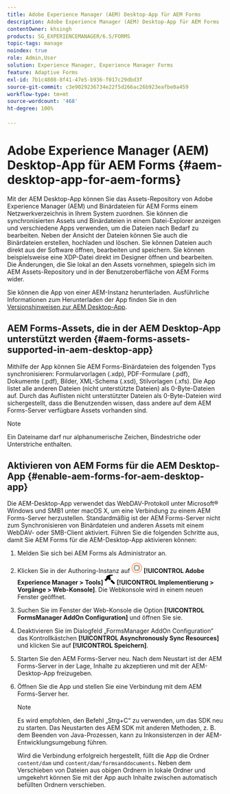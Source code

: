 ```yaml
---
title: Adobe Experience Manager (AEM) Desktop-App für AEM Forms
description: Adobe Experience Manager (AEM) Desktop-App für AEM Forms
contentOwner: khsingh
products: SG_EXPERIENCEMANAGER/6.5/FORMS
topic-tags: manage
noindex: true
role: Admin,User
solution: Experience Manager, Experience Manager Forms
feature: Adaptive Forms
exl-id: 7b1c4808-8f41-47e5-b936-f017c29dbd3f
source-git-commit: c3e9029236734e22f5d266ac26b923eafbe0a459
workflow-type: tm+mt
source-wordcount: '468'
ht-degree: 100%

---
```


# Adobe Experience Manager (AEM) Desktop-App für AEM Forms {#aem-desktop-app-for-aem-forms}

Mit der AEM Desktop-App können Sie das Assets-Repository von Adobe Experience Manager (AEM) und Binärdateien für AEM Forms einem Netzwerkverzeichnis in Ihrem System zuordnen. Sie können die synchronisierten Assets und Binärdateien in einem Datei-Explorer anzeigen und verschiedene Apps verwenden, um die Dateien nach Bedarf zu bearbeiten. Neben der Ansicht der Dateien können Sie auch die Binärdateien erstellen, hochladen und löschen. Sie können Dateien auch direkt aus der Software öffnen, bearbeiten und speichern. Sie können beispielsweise eine XDP-Datei direkt im Designer öffnen und bearbeiten. Die Änderungen, die Sie lokal an den Assets vornehmen, spiegeln sich im AEM Assets-Repository und in der Benutzeroberfläche von AEM Forms wider.

Sie können die App von einer AEM-Instanz herunterladen. Ausführliche Informationen zum Herunterladen der App finden Sie in den [Versionshinweisen zur AEM Desktop-App](https://experienceleague.adobe.com/docs/experience-manager-desktop-app/using/release-notes.html?lang=de).

## AEM Forms-Assets, die in der AEM Desktop-App unterstützt werden {#aem-forms-assets-supported-in-aem-desktop-app}

Mithilfe der App können Sie AEM Forms-Binärdateien des folgenden Typs synchronisieren: Formularvorlagen (.xdp), PDF-Formulare (.pdf), Dokumente (.pdf), Bilder, XML-Schema (.xsd), Stilvorlagen (.xfs). Die App listet alle anderen Dateien (nicht unterstützte Dateien) als 0-Byte-Dateien auf. Durch das Auflisten nicht unterstützter Dateien als 0-Byte-Dateien wird sichergestellt, dass die Benutzenden wissen, dass andere auf dem AEM Forms-Server verfügbare Assets vorhanden sind.

>[!NOTE]
>
>Ein Dateiname darf nur alphanumerische Zeichen, Bindestriche oder Unterstriche enthalten.

## Aktivieren von AEM Forms für die AEM Desktop-App {#enable-aem-forms-for-aem-desktop-app}

Die AEM-Desktop-App verwendet das WebDAV-Protokoll unter Microsoft® Windows und SMB1 unter macOS X, um eine Verbindung zu einem AEM Forms-Server herzustellen. Standardmäßig ist der AEM Forms-Server nicht zum Synchronisieren von Binärdateien und anderen Assets mit einem WebDAV- oder SMB-Client aktiviert. Führen Sie die folgenden Schritte aus, damit Sie AEM Forms für die AEM-Desktop-App aktivieren können:

1. Melden Sie sich bei AEM Forms als Administrator an.
1. Klicken Sie in der Authoring-Instanz auf ![adobeexperiencemanager](assets/adobeexperiencemanager.png) **[!UICONTROL Adobe Experience Manager > Tools]** ![Hammer](assets/hammer.png) **[!UICONTROL Implementierung > Vorgänge > Web-Konsole]**. Die Webkonsole wird in einem neuen Fenster geöffnet.
1. Suchen Sie im Fenster der Web-Konsole die Option **[!UICONTROL FormsManager AddOn Configuration]** und öffnen Sie sie.
1. Deaktivieren Sie im Dialogfeld „FormsManager AddOn Configuration“ das Kontrollkästchen **[!UICONTROL Asynchronously Sync Resources]** und klicken Sie auf **[!UICONTROL Speichern]**.
1. Starten Sie den AEM Forms-Server neu. Nach dem Neustart ist der AEM Forms-Server in der Lage, Inhalte zu akzeptieren und mit der AEM-Desktop-App freizugeben.
1. Öffnen Sie die App und stellen Sie eine Verbindung mit dem AEM Forms-Server her.

   >[!NOTE]
   >
   > Es wird empfohlen, den Befehl „Strg+C“ zu verwenden, um das SDK neu zu starten. Das Neustarten des AEM SDK mit anderen Methoden, z. B. dem Beenden von Java-Prozessen, kann zu Inkonsistenzen in der AEM-Entwicklungsumgebung führen.

   Wird die Verbindung erfolgreich hergestellt, füllt die App die Ordner `content/dam` und `content/dam/formsanddocuments`. Neben dem Verschieben von Dateien aus obigen Ordnern in lokale Ordner und umgekehrt können Sie mit der App auch Inhalte zwischen automatisch befüllten Ordnern verschieben.
